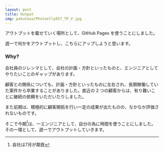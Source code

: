 ```yaml
---
layout: post
title: Output
img: pakutaso/Photoelly037_TP_V.jpg
---
```


アウトプットを載せていく場所として、GitHub Pages を使うことにしました。

週一で何かをアウトプットし、こちらにアップしようと思います。

### Why?

会社員のジレンマとして、会社の計画・方針といったものと、エンジニアとしてやりたいことのギャップがあります。

顧客との関係についても、計画・方針といったものに左右され、長期稼働していた案件から卒業することがありました。直近の 2 つの顧客からは、有り難いことに継続の依頼をいただいたりしました。

また前期は、積極的に顧客開拓を行い一定の成果が出たものの、なかなか評価されないものです。

そこで今期[^1]は、一エンジニアとして、自分の為に時間を使うことにしました。その一環として、週一でアウトプットしていきます。

[^1]: 自社は7月が期首
